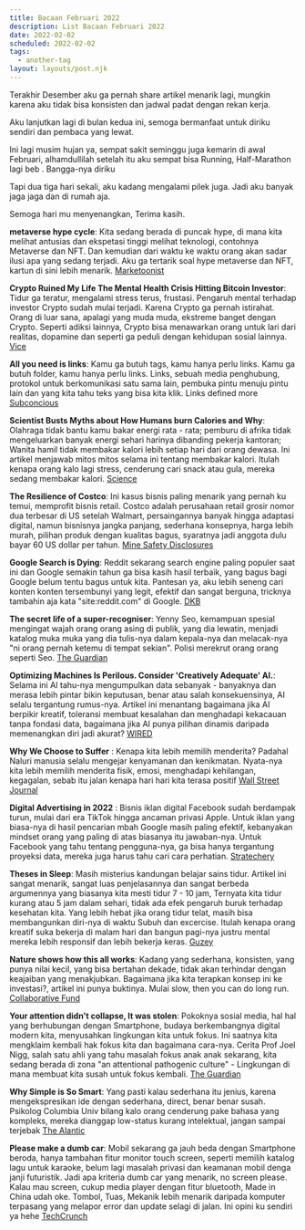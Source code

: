 ```yaml
---
title: Bacaan Februari 2022
description: List Bacaan Februari 2022
date: 2022-02-02
scheduled: 2022-02-02
tags:
  - another-tag
layout: layouts/post.njk
---
```


Terakhir Desember aku ga pernah share artikel menarik lagi, mungkin karena aku tidak bisa konsisten dan jadwal padat dengan rekan kerja.

Aku lanjutkan lagi di bulan kedua ini, semoga bermanfaat untuk diriku sendiri dan pembaca yang lewat.

Ini lagi musim hujan ya, sempat sakit seminggu juga kemarin di awal Februari, alhamdullilah setelah itu aku sempat bisa Running, Half-Marathon lagi beb . Bangga-nya diriku

Tapi dua tiga hari sekali, aku kadang mengalami pilek juga. Jadi aku banyak jaga jaga dan di rumah aja.

Semoga hari mu menyenangkan, Terima kasih.

**metaverse hype cycle**: Kita sedang berada di puncak hype, di mana kita melihat antusias dan ekspetasi tinggi melihat teknologi, contohnya Metaverse dan NFT. Dan kemudian dari waktu ke waktu orang akan sadar ilusi apa yang sedang terjadi. Aku ga tertarik soal hype metaverse dan NFT, kartun di sini lebih menarik. [Marketoonist](https://marketoonist.com/2022/02/metaverse-hype-cycle.html)

**Crypto Ruined My Life The Mental Health Crisis Hitting Bitcoin Investor**: Tidur ga teratur, mengalami stress terus, frustasi. Pengaruh mental terhadap investor Crypto sudah mulai terjadi. Karena Crypto ga pernah istirahat. Orang di luar sana, apalagi yang muda muda, ekstreme banget dengan Crypto. Seperti adiksi lainnya, Crypto bisa menawarkan orang untuk lari dari realitas, dopamine dan seperti ga peduli dengan kehidupan sosial lainnya. [Vice](https://www.vice.com/en/article/akvn8z/crypto-bad-for-mental-health)

**All you need is links**: Kamu ga butuh tags, kamu hanya perlu links. Kamu ga butuh folder, kamu hanya perlu links. Links, sebuah media penghubung, protokol untuk berkomunikasi satu sama lain, pembuka pintu menuju pintu lain dan yang kita tahu teks yang bisa kita klik. Links defined more [Subconcious](https://subconscious.substack.com/p/all-you-need-is-links?utm_source=url)

**Scientist Busts Myths about How Humans burn Calories and Why**: Olahraga tidak bantu kamu bakar energi rata - rata; pemburu di afrika tidak mengeluarkan banyak energi sehari harinya dibanding pekerja kantoran; Wanita hamil tidak membakar kalori lebih setiap hari dari orang dewasa. Ini artikel menjawab mitos mitos selama ini tentang membakar kalori. Itulah kenapa orang kalo lagi stress, cenderung cari snack atau gula, mereka sedang membakar kalori. [Science](https://www.science.org/content/article/scientist-busts-myths-about-how-humans-burn-calories-and-why)

**The Resilience of Costco**: Ini kasus bisnis paling menarik yang pernah ku temui, memprofit bisnis retail. Costco adalah perusahaan retail grosir nomor dua terbesar di US setelah Walmart, persaingannya banyak hingga adaptasi digital, namun bisnisnya jangka panjang, sederhana konsepnya, harga lebih murah, pilihan produk dengan kualitas bagus, syaratnya jadi anggota dulu bayar 60 US dollar per tahun. [Mine Safety Disclosures](https://minesafetydisclosures.com/blog/2018/6/18/costco)

**Google Search is Dying**: Reddit sekarang search engine paling populer saat ini dan Google semakin tahun ga bisa kasih hasil terbaik, yang bagus bagi Google belum tentu bagus untuk kita. Pantesan ya, aku lebih seneng cari konten konten tersembunyi yang legit, efektif dan sangat berguna, tricknya tambahin aja kata "site:reddit.com" di Google. [DKB](https://dkb.io/post/google-search-is-dying)

**The secret life of a super-recogniser**: Yenny Seo, kemampuan spesial mengingat wajah orang orang asing di publik, yang dia lewatin, menjadi katalog muka muka yang dia tulis-nya dalam kepala-nya  dan melacak-nya "ni orang pernah ketemu di tempat sekian". Polisi merekrut orang orang seperti Seo. [The Guardian](https://www.theguardian.com/society/2022/jan/16/id-keep-it-on-the-down-low-the-secret-life-of-a-super-recogniser)

**Optimizing Machines Is Perilous. Consider 'Creatively Adequate' AI.**: Selama ini AI tahu-nya mengumpulkan data sebanyak - banyaknya dan merasa lebih pintar bikin keputusan, benar atau salah konsekuensinya, AI selalu tergantung rumus-nya. Artikel ini menantang bagaimana jika AI berpikir kreatif, toleransi membuat kesalahan dan menghadapi kekacauan tanpa fondasi data, bagaimana jika AI punya pilihan dinamis daripada memenangkan diri jadi akurat? [WIRED](https://www.wired.com/story/artificial-intelligence-data-future-optimization-antifragility/)

**Why We Choose to Suffer** : Kenapa kita lebih memilih menderita? Padahal Naluri manusia selalu mengejar kenyamanan dan kenikmatan. Nyata-nya kita lebih memilih menderita fisik, emosi, menghadapi kehilangan, kegagalan, sebab itu jalan kenapa hari hari kita terasa positif [Wall Street Journal](https://www.wsj.com/articles/why-we-choose-to-suffer-11634309720)

**Digital Advertising in 2022** : Bisnis iklan digital Facebook sudah berdampak turun, mulai dari era TikTok hingga ancaman privasi Apple. Untuk iklan yang biasa-nya di hasil pencarian mbah Google masih paling efektif, kebanyakan mindset orang yang paling di atas biasanya itu jawaban-nya. Untuk Facebook yang tahu tentang pengguna-nya, ga bisa hanya tergantung proyeksi data, mereka juga harus tahu cari cara perhatian. [Stratechery](https://stratechery.com/2022/digital-advertising-in-2022/)

**Theses in Sleep**: Masih misterius kandungan belajar sains tidur. Artikel ini sangat menarik, sangat luas penjelasannya dan sangat berbeda argumennya yang biasanya kita mesti tidur 7 - 10 jam, Ternyata kita tidur kurang atau 5 jam dalam sehari, tidak ada efek pengaruh buruk terhadap kesehatan kita. Yang lebih hebat jika orang tidur telat, masih bisa membangunkan diri-nya di waktu Subuh dan excercise. Itulah kenapa orang kreatif suka bekerja di malam hari dan bangun pagi-nya justru mental mereka lebih responsif dan lebih bekerja keras. [Guzey](https://guzey.com/theses-on-sleep/)

**Nature shows how this all works**: Kadang yang sederhana, konsisten, yang punya nilai kecil, yang bisa bertahan dekade, tidak akan terhindar dengan keajaiban yang menakjubkan. Bagaimana jika kita terapkan konsep ini ke investasi?, artikel ini punya buktinya. Mulai slow, then you can do long run. [Collaborative Fund](https://www.collaborativefund.com/blog/nature-shows-how-this-all-works/)

**Your attention didn't collapse, It was stolen**: Pokoknya sosial media, hal hal yang berhubungan dengan Smartphone, budaya berkembangnya digital modern kita, menyusahkan lingkungan kita untuk fokus. Ini saatnya kita mengklaim kembali hak fokus kita dan bagaimana cara-nya. Cerita Prof Joel Nigg, salah satu ahli yang tahu masalah fokus anak anak sekarang, kita sedang berada di zona "an attentional pathogenic culture" - Lingkungan di mana membuat kita susah untuk fokus kembali. [The Guardian](https://www.theguardian.com/science/2022/jan/02/attention-span-focus-screens-apps-smartphones-social-media)

**Why Simple is So Smart**: Yang pasti kalau sederhana itu jenius, karena mengekspresikan ide dengan sederhana, direct, benar benar susah. Psikolog Columbia Univ bilang kalo orang cenderung pake bahasa yang kompleks, mereka dianggap low-status kurang intelektual, jangan sampai terjebak [The Alantic](https://www.theatlantic.com/ideas/archive/2022/01/writing-tips-for-journalists-jargon-simplicity/621411/)

**Please make a dumb car**: Mobil sekarang ga jauh beda dengan Smartphone beroda, hanya tambahan fitur monitor touch screen, seperti memilih katalog lagu untuk karaoke, belum lagi masalah privasi dan keamanan mobil denga janji futuristik. Jadi apa kriteria dumb car yang menarik, no screen please. Kalau mau screen, cukup media player dengan fitur bluetooth, Made in China udah oke. Tombol, Tuas, Mekanik lebih menarik daripada komputer terpasang yang melapor error dan update selagi di jalan. Ini opini ku sendiri ya hehe [TechCrunch](https://techcrunch.com/2022/01/29/please-make-a-dumb-car/)